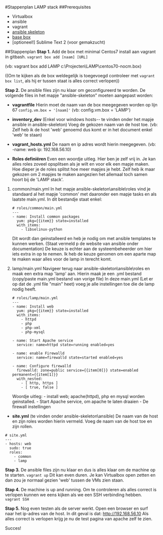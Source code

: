 #Stappenplan LAMP stack
##Prerequisites
  * Virtualbox
  * ansible
  * vagrant
  * [ansible skeleton](https://github.com/bertvv/ansible-skeleton)
  * [base box](https://www.dropbox.com/s/gmvwuv2rwn8mb4u/centos70-nocm.box?dl=0)
  * [optioneel!] Sublime Text 2 (voor gemakzucht)

##Stappenplan
**Stap 1.** Add de box met minimal Centos7 install aan vagrant in gitbash.
	`vagrant box add [naam] [URL]`
	
(vb: vagrant box add LAMP c:\\Projecten\\LAMP\\centos70-nocm.box)

((Om te kijken als de box weldegelijk is toegevoegd controleer met `vagrant box list`, als hij er tussen staat is alles correct verlopen))

**Stap 2.** De ansible files zijn nu klaar om geconfigureerd te worden.
De volgende files in het mapje "ansible-skeleton" moeten aangepast worden:
  * **vagrantfile**
Hierin moet de naam van de box meegegeven worden op lijn 67 `config.vm.box = '[naam]'`
  (vb:  config.vm.box = 'LAMP')  

  * **inventory_dev** (Enkel voor windows hosts-- te vinden onder het mapje ansible in ansible-skeleton)
Voeg de gekozen naam van de host toe.
(vb: Zelf heb ik de host 'web' genoemd dus komt er in het document enkel 'web' te staan)

  * **vagrant_hosts.yml**
De naam en ip adres wordt hierin meegegeven.
(vb: -name: web
      ip: 192.168.56.10)

  * **Roles definiëren**
Even een woordje uitleg. Hier ben je zelf vrij in. Je kan alles roles zoveel opsplitsen als je wilt en voor elk een mapje maken. Hoe dieper je de roles splitst hoe meer mapjes je hebt. Zelf heb ik maar gekozen om 2 mapjes te maken aangezien het allemaal toch samen hoort bij de 'LAMP stack'.
1. common/main.yml
In het mapje ansible-skeleton\ansible\roles vind je standaard al het mapje 'common' met daaronder een mapje tasks en als laatste main.yml.
In dit bestandje staat enkel:
   ```
   # roles/common/main.yml
   ---
   - name: Install common packages
     yum: pkg={{item}} state=installed
     with_items:
       - libselinux-python
   ```
   Dit wordt dan geinstalleerd en heb je nodig om met ansible templates te kunnen werken. (Staat vermeld p de website van       ansible onder documentation)
   De keuze is echter aan de systeembeheerder om hier iets extra in op te nemen. Ik heb de keuze genomen om een aparte map te    maken waar alles voor de lamp in terecht komt.

2. lamp/main.yml
   Navigeer terug naar ansible-skeleton\ansible\roles en maak een extra map 'lamp' aan. Hierin maak je een .yml bestand      (copy/paste main.yml bestand van vorige file)
   In deze main.yml (Let er op dat de .yml file "main" heet) voeg je alle instellingen toe die de lamp nodig heeft.
   ```
   # roles/lamp/main.yml
   ---
   - name: Install web
     yum: pkg={{item}} state=installed
     with_items:
       - httpd
       - php
       - php-xml
       - php-mysql

   - name: Start Apache service
     service: name=httpd state=running enabled=yes

   - name: enable Firewalld
     service: name=firewalld state=started enabled=yes

   - name: Configure firewalld
     firewalld: zone=public service={{item[0]}} state=enabled permanent={{item[1]}}
     with_nested:
       - [ http, https ]
       - [ true, false ]
    ```
   Woordje uitleg:    - install web; apache(httpd), php en mysql worden geinstalled.
	   	   - Start Apache service, om apache te laten draaien
	   	   - De firewall instellingen

  * **site.yml** (te vinden onder ansible-skeleton\ansible)
De naam van de host en zijn roles worden hierin vermeld.
Voeg de naam van de host toe en zijn rollen.
```
# site.yml
---
- hosts: web
  sudo: true
  roles:
    - common
    - lamp
```

**Stap 3.** De ansible files zijn nu klaar en dus is alles klaar om de machine op te starten.
`vagrant up`
Dit kan even duren. Je kan Virtualbox open zetten en dan zou je normaal gezien 'web' tussen de VMs zien staan.

**Stap 4.** De machine is up and running. Om te controleren als alles correct is verlopen kunnen we eens kijken als we een SSH verbinding hebben.
 `vagrant SSH`

**Stap 5.** Nog even testen als de server werkt. Open een browser en surf naar het ip-adres van de host. In dit geval is dat: http://192.168.56.10
Als alles correct is verlopen krijg je nu de test pagina van apache zelf te zien.

Succes!

